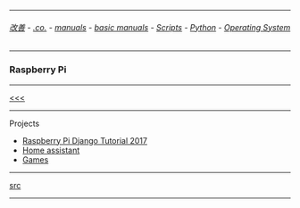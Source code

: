 
---

###### [改善](https://github.com/ttltrk/0C/blob/master/README.MD) - [.co.](https://github.com/ttltrk/PRG/blob/master/CODING.MD) - [manuals](https://github.com/ttltrk/PRG/blob/master/MAN.MD) - [basic manuals](https://github.com/ttltrk/PRG/blob/master/MANUALS.MD) - [Scripts](https://github.com/ttltrk/PRG/blob/master/PY/DOC/SC/SC.MD) - [Python](https://github.com/ttltrk/PRG/blob/master/PY/DOC/OPYM/OPYM.MD) - [Operating System](https://github.com/ttltrk/PRG/blob/master/PY/DOC/OPYM/12/OS.MD)

---

### Raspberry Pi

---

[<<<](https://github.com/ttltrk/ELSE/blob/master/BMOS/BMOS.MD)

---

Projects

* [Raspberry Pi Django Tutorial 2017](http://raspberrypituts.com/raspberry-pi-django-tutorial-2017/)
* [Home assistant](https://home-assistant.io/)
* [Games](https://www.raspberrypi.org/magpi-issues/Essentials_Games_v1.pdf)

---

[src]()

---
